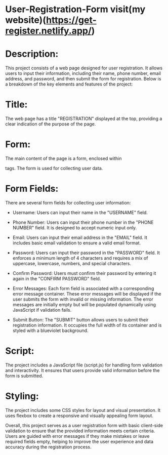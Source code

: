 # User-Registration-Form visit(my website)(https://get-register.netlify.app/)

# Description:
This project consists of a web page designed for user registration. It allows users to input their information, including their name, phone number, email address, and password, and then submit the form for registration. Below is a breakdown of the key elements and features of the project:

# Title:
The web page has a title "REGISTRATION" displayed at the top, providing a clear indication of the purpose of the page.

# Form: 
The main content of the page is a form, enclosed within <form> tags. The form is used for collecting user data.

# Form Fields: 
There are several form fields for collecting user information:

+ Username: Users can input their name in the "USERNAME" field.
+ Phone Number: Users can input their phone number in the "PHONE NUMBER" field. It is designed to accept numeric input only.
+ Email: Users can input their email address in the "EMAIL" field. It includes basic email validation to ensure a valid email format.
+ Password: Users can input their password in the "PASSWORD" field. It enforces a minimum length of 4 characters and requires a mix of 
  uppercase, lowercase, numbers, and special characters.
+ Confirm Password: Users must confirm their password by entering it again in the "CONFIRM PASSWORD" field.
+ Error Messages: Each form field is associated with a corresponding error message container. These error messages will be displayed if 
  the user submits the form with invalid or missing information. The error messages are initially empty but will be populated 
  dynamically using JavaScript if validation fails.

+ Submit Button: The "SUBMIT" button allows users to submit their registration information. It occupies the full width of its container 
  and is styled with a blueviolet background.

# Script:
The project includes a JavaScript file (script.js) for handling form validation and interactivity. It ensures that users provide valid information before the form is submitted.

# Styling: 
The project includes some CSS styles for layout and visual presentation. It uses flexbox to create a responsive and visually appealing form layout.

Overall, this project serves as a user registration form with basic client-side validation to ensure that the provided information meets certain criteria. Users are guided with error messages if they make mistakes or leave required fields empty, helping to improve the user experience and data accuracy during the registration process.
